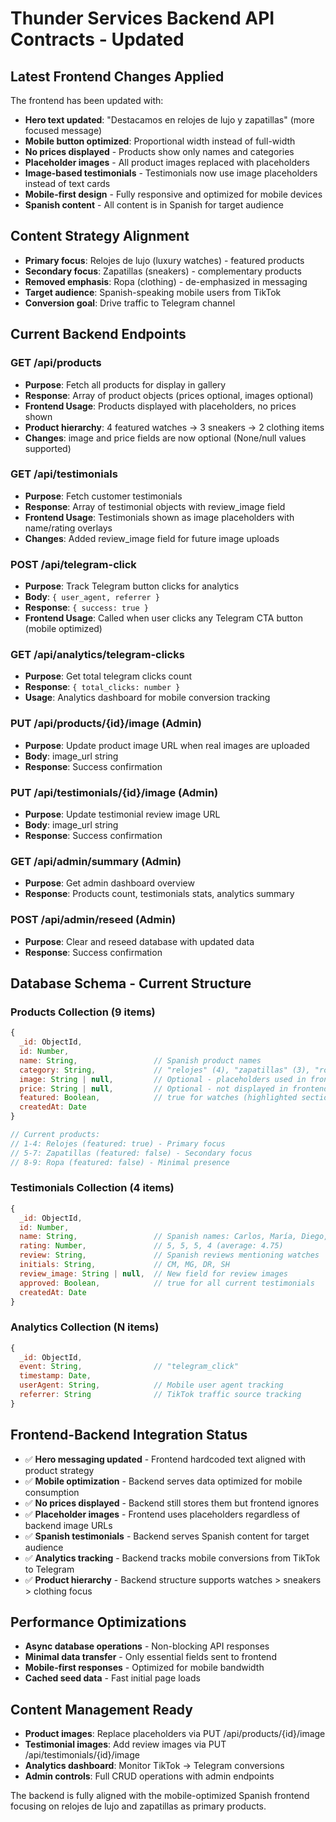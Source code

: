 # Thunder Services Backend API Contracts - Updated

## Latest Frontend Changes Applied
The frontend has been updated with:
- **Hero text updated**: "Destacamos en relojes de lujo y zapatillas" (more focused message)
- **Mobile button optimized**: Proportional width instead of full-width
- **No prices displayed** - Products show only names and categories
- **Placeholder images** - All product images replaced with placeholders
- **Image-based testimonials** - Testimonials now use image placeholders instead of text cards
- **Mobile-first design** - Fully responsive and optimized for mobile devices
- **Spanish content** - All content is in Spanish for target audience

## Content Strategy Alignment
- **Primary focus**: Relojes de lujo (luxury watches) - featured products
- **Secondary focus**: Zapatillas (sneakers) - complementary products  
- **Removed emphasis**: Ropa (clothing) - de-emphasized in messaging
- **Target audience**: Spanish-speaking mobile users from TikTok
- **Conversion goal**: Drive traffic to Telegram channel

## Current Backend Endpoints

### GET /api/products
- **Purpose**: Fetch all products for display in gallery
- **Response**: Array of product objects (prices optional, images optional)
- **Frontend Usage**: Products displayed with placeholders, no prices shown
- **Product hierarchy**: 4 featured watches → 3 sneakers → 2 clothing items
- **Changes**: image and price fields are now optional (None/null values supported)

### GET /api/testimonials  
- **Purpose**: Fetch customer testimonials
- **Response**: Array of testimonial objects with review_image field
- **Frontend Usage**: Testimonials shown as image placeholders with name/rating overlays
- **Changes**: Added review_image field for future image uploads

### POST /api/telegram-click
- **Purpose**: Track Telegram button clicks for analytics
- **Body**: `{ user_agent, referrer }`
- **Response**: `{ success: true }`
- **Frontend Usage**: Called when user clicks any Telegram CTA button (mobile optimized)

### GET /api/analytics/telegram-clicks
- **Purpose**: Get total telegram clicks count
- **Response**: `{ total_clicks: number }`
- **Usage**: Analytics dashboard for mobile conversion tracking

### PUT /api/products/{id}/image (Admin)
- **Purpose**: Update product image URL when real images are uploaded
- **Body**: image_url string
- **Response**: Success confirmation

### PUT /api/testimonials/{id}/image (Admin)
- **Purpose**: Update testimonial review image URL
- **Body**: image_url string  
- **Response**: Success confirmation

### GET /api/admin/summary (Admin)
- **Purpose**: Get admin dashboard overview
- **Response**: Products count, testimonials stats, analytics summary

### POST /api/admin/reseed (Admin)
- **Purpose**: Clear and reseed database with updated data
- **Response**: Success confirmation

## Database Schema - Current Structure

### Products Collection (9 items)
```javascript
{
  _id: ObjectId,
  id: Number,
  name: String,                 // Spanish product names
  category: String,             // "relojes" (4), "zapatillas" (3), "ropa" (2)
  image: String | null,         // Optional - placeholders used in frontend
  price: String | null,         // Optional - not displayed in frontend
  featured: Boolean,            // true for watches (highlighted section)
  createdAt: Date
}

// Current products:
// 1-4: Relojes (featured: true) - Primary focus
// 5-7: Zapatillas (featured: false) - Secondary focus  
// 8-9: Ropa (featured: false) - Minimal presence
```

### Testimonials Collection (4 items)
```javascript
{
  _id: ObjectId,
  id: Number,
  name: String,                 // Spanish names: Carlos, María, Diego, Sofía
  rating: Number,               // 5, 5, 5, 4 (average: 4.75)
  review: String,               // Spanish reviews mentioning watches
  initials: String,             // CM, MG, DR, SH
  review_image: String | null,  // New field for review images
  approved: Boolean,            // true for all current testimonials
  createdAt: Date
}
```

### Analytics Collection (N items)
```javascript
{
  _id: ObjectId,
  event: String,                // "telegram_click"
  timestamp: Date,
  userAgent: String,            // Mobile user agent tracking
  referrer: String              // TikTok traffic source tracking
}
```

## Frontend-Backend Integration Status
- ✅ **Hero messaging updated** - Frontend hardcoded text aligned with product strategy
- ✅ **Mobile optimization** - Backend serves data optimized for mobile consumption
- ✅ **No prices displayed** - Backend still stores them but frontend ignores
- ✅ **Placeholder images** - Frontend uses placeholders regardless of backend image URLs
- ✅ **Spanish testimonials** - Backend serves Spanish content for target audience
- ✅ **Analytics tracking** - Backend tracks mobile conversions from TikTok to Telegram
- ✅ **Product hierarchy** - Backend structure supports watches > sneakers > clothing focus

## Performance Optimizations
- **Async database operations** - Non-blocking API responses
- **Minimal data transfer** - Only essential fields sent to frontend
- **Mobile-first responses** - Optimized for mobile bandwidth
- **Cached seed data** - Fast initial page loads

## Content Management Ready
- **Product images**: Replace placeholders via PUT /api/products/{id}/image
- **Testimonial images**: Add review images via PUT /api/testimonials/{id}/image  
- **Analytics dashboard**: Monitor TikTok → Telegram conversions
- **Admin controls**: Full CRUD operations with admin endpoints

The backend is fully aligned with the mobile-optimized Spanish frontend focusing on relojes de lujo and zapatillas as primary products.
